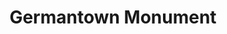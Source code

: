 ---
pid: llg141
title: Germantown Monument
location_transcription: Market Square in Germantown
coordinates: "[-75.172228166606, 40.034301039437]"
zipcode: '19118'
gen_neighborhood: Northwest Philadelphia
neighborhood: Chestnut Hill
outside_phl: 
age: '18'
age_range: 13-19
instagram: 
image_file_name: llg_141.jpg
proposal_transcription: The monument in Germantown's Market Square is in memorium
  of fallen soldiers from Germantown. Instead, there can be a monument for everyone
  from Germantown that has been lost from gun violence.
topic: Violence
topic_summary: '0'
type: Memorial
keywords_other: gun violence, market square
credit: Alice Daeschler
image_labels: 
twitter: 
facebook: 
permalink: "/monuments/llg141/"
layout: item-page
---